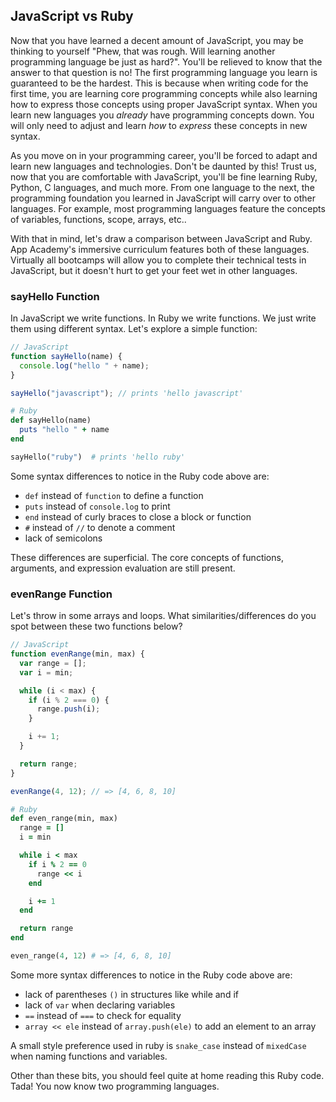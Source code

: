 ## JavaScript vs Ruby

Now that you have learned a decent amount of JavaScript, you may be thinking to yourself
"Phew, that was rough. Will learning another programming language be just as hard?".
You'll be relieved to know that the answer to that question is no! The first programming
language you learn is guaranteed to be the hardest. This is because when writing
code for the first time, you are learning core programming concepts while also learning
how to express those concepts using proper JavaScript syntax. When you learn new languages
you *already* have programming concepts down. You will only need to adjust and learn *how* to
*express* these concepts in new syntax.

As you move on in your programming career, you'll be forced to adapt and learn new
languages and technologies. Don't be daunted by this! Trust us, now that you are
comfortable with JavaScript, you'll be fine learning Ruby, Python, C languages, and
much more. From one language to the next, the programming foundation you learned
in JavaScript will carry over to other languages. For example, most programming languages
feature the concepts of variables, functions, scope, arrays, etc..

With that in mind, let's draw a comparison between JavaScript and Ruby. App Academy's
immersive curriculum features both of these languages. Virtually all bootcamps will
allow you to complete their technical tests in JavaScript, but it doesn't hurt
to get your feet wet in other languages.

### sayHello Function

In JavaScript we write functions. In Ruby we write functions. We just write them
using different syntax. Let's explore a simple function:

```js
// JavaScript
function sayHello(name) {
  console.log("hello " + name);
}

sayHello("javascript"); // prints 'hello javascript'
```

```ruby
# Ruby
def sayHello(name)
  puts "hello " + name
end

sayHello("ruby")  # prints 'hello ruby'
```

Some syntax differences to notice in the Ruby code above are:

+ `def` instead of `function` to define a function
+ `puts` instead of `console.log` to print
+ `end` instead of curly braces to close a block or function
+ `#` instead of `//` to denote a comment
+ lack of semicolons

These differences are superficial. The core concepts of functions, arguments, and
expression evaluation are still present.

### evenRange Function

Let's throw in some arrays and loops. What similarities/differences do you spot between
these two functions below?

```js
// JavaScript
function evenRange(min, max) {
  var range = [];
  var i = min;

  while (i < max) {
    if (i % 2 === 0) {
      range.push(i);
    }

    i += 1;
  }

  return range;
}

evenRange(4, 12); // => [4, 6, 8, 10]
```

```ruby
# Ruby
def even_range(min, max)
  range = []
  i = min

  while i < max
    if i % 2 == 0
      range << i
    end

    i += 1
  end

  return range
end

even_range(4, 12) # => [4, 6, 8, 10]
```

Some more syntax differences to notice in the Ruby code above are:

+ lack of parentheses `()` in structures like while and if
+ lack of `var` when declaring variables
+ `==` instead of `===` to check for equality
+ `array << ele` instead of `array.push(ele)` to add an element to an array

A small style preference used in ruby is `snake_case` instead of `mixedCase` when
naming functions and variables.

Other than these bits, you should feel quite at home reading this Ruby code.
Tada! You now know two programming languages.

